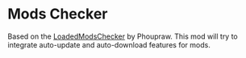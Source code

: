 # Mods Checker

Based on the [LoadedModsChecker](https://github.com/Phoupraw/LoadedModsChecker) by Phoupraw. This mod will try to integrate auto-update and auto-download features for mods.
